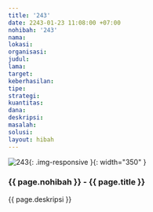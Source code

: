 ```yaml
---
title: '243'
date: 2243-01-23 11:08:00 +07:00
nohibah: '243'
nama:
lokasi:
organisasi:
judul:
lama:
target:
keberhasilan:
tipe:
strategi:
kuantitas:
dana:
deskripsi:
masalah:
solusi:
layout: hibah
---
```


![243](/static/img/hibahcms/243.png){: .img-responsive }{: width="350" }

### {{ page.nohibah }} - {{ page.title }}

{{ page.deskripsi }}
